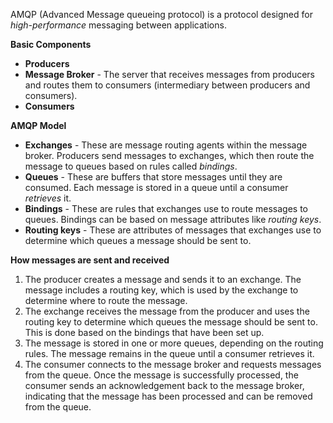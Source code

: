 AMQP (Advanced Message queueing protocol) is a protocol designed for *high-performance* messaging between applications. 

**Basic Components**
- **Producers** 
- **Message Broker** - The server that receives messages from producers and routes them to consumers (intermediary between producers and consumers).
- **Consumers**

**AMQP Model**
- **Exchanges** - These are message routing agents within the message broker. Producers send messages to exchanges, which then route the message to queues based on rules called *bindings*.
- **Queues** - These are buffers that store messages until they are consumed. Each message is stored in a queue until a consumer *retrieves* it.
- **Bindings** - These are rules that exchanges use to route messages to queues. Bindings can be based on message attributes like *routing keys*.
- **Routing keys** -  These are attributes of messages that exchanges use to determine which queues a message should be sent to.

**How messages are sent and received**
1. The producer creates a message and sends it to an exchange. The message includes a routing key, which is used by the exchange to determine where to route the message.
2. The exchange receives the message from the producer and uses the routing key to determine which queues the message should be sent to. This is done based on the bindings that have been set up.
3. The message is stored in one or more queues, depending on the routing rules. The message remains in the queue until a consumer retrieves it.
4. The consumer connects to the message broker and requests messages from the queue. Once the message is successfully processed, the consumer sends an acknowledgement back to the message broker, indicating that the message has been processed and can be removed from the queue.